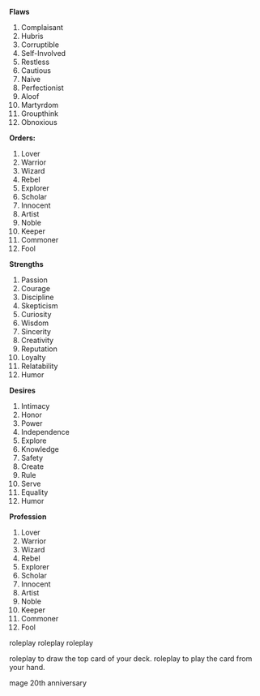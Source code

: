 **Flaws**
1. Complaisant
2. Hubris
3. Corruptible
4. Self-Involved
5. Restless
6. Cautious
7. Naive
8. Perfectionist
9. Aloof
10. Martyrdom
11. Groupthink
12. Obnoxious

**Orders:**
1. Lover
2. Warrior
3. Wizard
4. Rebel
5. Explorer
6. Scholar
7. Innocent
8. Artist
9. Noble
10. Keeper
11. Commoner
12. Fool

**Strengths**
1. Passion
2. Courage
3. Discipline
4. Skepticism
5. Curiosity
6. Wisdom
7. Sincerity
8. Creativity
9. Reputation
10. Loyalty
11. Relatability 
12. Humor

**Desires**
1. Intimacy
2. Honor
3. Power
4. Independence
5. Explore
6. Knowledge
7. Safety
8. Create
9. Rule
10. Serve
11. Equality
12. Humor

**Profession**
1. Lover
2. Warrior
3. Wizard
4. Rebel
5. Explorer
6. Scholar
7. Innocent
8. Artist
9. Noble
10. Keeper
11. Commoner
12. Fool


roleplay roleplay roleplay

roleplay to draw the top card of your deck. roleplay to play the card from your hand. 

mage 20th anniversary